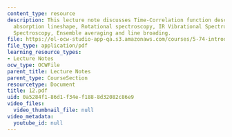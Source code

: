 ```yaml
---
content_type: resource
description: This lecture note discusses Time-Correlation function description of
  absorption lineshape, Rotational spectroscopy, IR Vibrational Spectroscopy, Raman
  Spectroscopy, Ensemble averaging and line broading.
file: https://ol-ocw-studio-app-qa.s3.amazonaws.com/courses/5-74-introductory-quantum-mechanics-ii-spring-2004/0a5284f186d1f34ef1888d32082c86e9_12.pdf
file_type: application/pdf
learning_resource_types:
- Lecture Notes
ocw_type: OCWFile
parent_title: Lecture Notes
parent_type: CourseSection
resourcetype: Document
title: 12.pdf
uid: 0a5284f1-86d1-f34e-f188-8d32082c86e9
video_files:
  video_thumbnail_file: null
video_metadata:
  youtube_id: null
---
```

